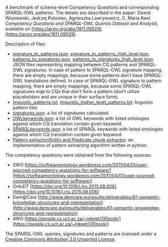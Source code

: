 A benchmark of schema-level Competency Questions and corresponding SPARQL-OWL patterns. 
The details are described in the paper: 
Dawid Wisniewski, Jedrzej Potoniec, Agnieszka Lawrynowicz, C. Maria Keet  
_Competency Questions and SPARQL-OWL Queries Dataset and Analysis_, available on [https://arxiv.org/abs/1811.09529](https://arxiv.org/abs/1811.09529).

Description of files:
* [signature_to_patterns.json](Analysis/signature_to_patterns.json), 
[signature_to_patterns_high_level.json](Analysis/signature_to_patterns_high_level.json), 
[patterns_to_signatures.json](Analysis/patterns_to_signatures.json), 
[patterns_to_signatures_high_level.json](Analysis/patterns_to_signatures_high_level.json): 
JSON files representing mapping between CQ patterns and SPARQL-OWL signatures.
In case of pattern to SPARQL-OWL signature mapping, there are empty mappings, because some patterns don’t have SPARQL-OWL translations defined.
In case of SPARQL-OWL signature to pattern mapping, there are empty mappings, because some SPARQL-OWL signatures map to CQs that don’t form a pattern (don’t utilize placeholders and are unique in their surface form).
* [linguistic_patterns.txt](Analysis/linguistic_patterns.txt), 
[linguistic_higher_level_patterns.txt](Analysis/linguistic_higher_level_patterns.txt): 
linguistic pattern lists
* [signatures.json](Analysis/signatures.json): a list of signatures calculated.
* [OWLkeywords.json](Analysis/OWLkeywords.json): a list of OWL keywords with listed ontologies against which CQ translation contain given keyword.
* [SPARQLkeywords.json](Analysis/SPARQLkeywords.json): a list of SPARQL keywords with listed ontologies against which CQ translation contain given keyword.
* [Pattern extractor/Entity and Predicate chunk extractor](Analysis/pattern_extractor.py): an implementation of pattern extracting algorithm written in python.

The competency questions were obtained from the following sources:
 * SWO [https://softwareontology.wordpress.com/2011/04/01/user-sourced-competency-questions-for-software/](https://softwareontology.wordpress.com/2011/04/01/user-sourced-competency-questions-for-software/)
 * OntoDT [https://doi.org/10.1016/j.ins.2015.08.006](https://doi.org/10.1016/j.ins.2015.08.006)
 * Dem@Care [http://www.demcare.eu/results/deliverables/61-semantic-knowledge-structures-and-representation](http://www.demcare.eu/results/deliverables/61-semantic-knowledge-structures-and-representation)
 * AWO [https://people.cs.uct.ac.za/~mkeet/OEbook/](https://people.cs.uct.ac.za/~mkeet/OEbook/)

The SPARQL-OWL queries, signatures and patterns are licensed under a [Creative Commons Attribution 3.0 Unported License](https://creativecommons.org/licenses/by/3.0/).

